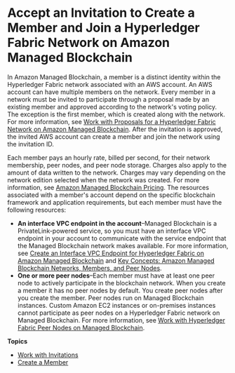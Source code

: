 # Accept an Invitation to Create a Member and Join a Hyperledger Fabric Network on Amazon Managed Blockchain<a name="managed-blockchain-hyperledger-member"></a>

In Amazon Managed Blockchain, a member is a distinct identity within the Hyperledger Fabric network associated with an AWS account\. An AWS account can have multiple members on the network\. Every member in a network must be invited to participate through a proposal made by an existing member and approved according to the network's voting policy\. The exception is the first member, which is created along with the network\. For more information, see [Work with Proposals for a Hyperledger Fabric Network on Amazon Managed Blockchain](managed-blockchain-proposals.md)\. After the invitation is approved, the invited AWS account can create a member and join the network using the invitation ID\.

Each member pays an hourly rate, billed per second, for their network membership, peer nodes, and peer node storage\. Charges also apply to the amount of data written to the network\. Charges may vary depending on the network edition selected when the network was created\. For more information, see [Amazon Managed Blockchain Pricing](https://aws.amazon.com/managed-blockchain/pricing/)\. The resources associated with a member's account depend on the specific blockchain framework and application requirements, but each member must have the following resources:
+ **An interface VPC endpoint in the account**–Managed Blockchain is a PrivateLink\-powered service, so you must have an interface VPC endpoint in your account to communicate with the service endpoint that the Managed Blockchain network makes available\. For more information, see [Create an Interface VPC Endpoint for Hyperledger Fabric on Amazon Managed Blockchain](managed-blockchain-endpoints.md) and [Key Concepts: Amazon Managed Blockchain Networks, Members, and Peer Nodes](network-components.md)\.
+ **One or more peer nodes**–Each member must have at least one peer node to actively participate in the blockchain network\. When you create a member it has no peer nodes by default\. You create peer nodes after you create the member\. Peer nodes run on Managed Blockchain instances\. Custom Amazon EC2 instances or on\-premises instances cannot participate as peer nodes on a Hyperledger Fabric network on Managed Blockchain\. For more information, see [Work with Hyperledger Fabric Peer Nodes on Managed Blockchain](managed-blockchain-hyperledger-peer-nodes.md)\.

**Topics**
+ [Work with Invitations](accept-invitation.md)
+ [Create a Member](managed-blockchain-hyperledger-create-member.md)